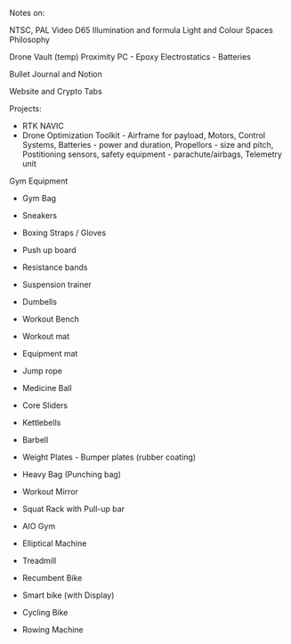 Notes on:

NTSC, PAL
Video
D65 Illumination and formula
Light and Colour Spaces
Philosophy

Drone Vault (temp)
Proximity
PC - Epoxy
Electrostatics - Batteries


Bullet Journal and Notion

Website and Crypto Tabs


Projects:
- RTK NAVIC
- Drone Optimization Toolkit - Airframe for payload, Motors, Control Systems, Batteries - power and duration, Propellors - size and pitch, Postitioning sensors, safety equipment - parachute/airbags, Telemetry unit

Gym Equipment

- Gym Bag
- Sneakers
- Boxing Straps / Gloves
- Push up board
- Resistance bands
- Suspension trainer
- Dumbells
- Workout Bench
- Workout mat
- Equipment mat

- Jump rope
- Medicine Ball
- Core Sliders
- Kettlebells
- Barbell
- Weight Plates - Bumper plates (rubber coating)
- Heavy Bag (Punching bag)

- Workout Mirror

- Squat Rack with Pull-up bar
- AIO Gym
- Elliptical Machine
- Treadmill
- Recumbent Bike
- Smart bike (with Display)
- Cycling Bike
- Rowing Machine